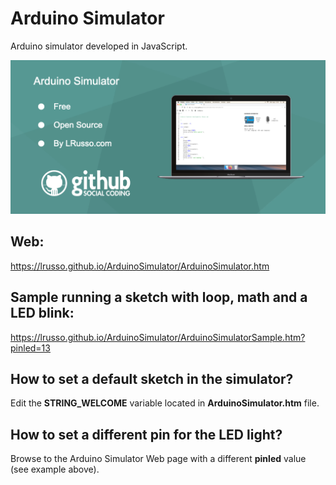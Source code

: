 # Arduino Simulator

Arduino simulator developed in JavaScript.

![alt screenshot](https://raw.githubusercontent.com/lrusso/ArduinoSimulator/master/ArduinoSimulator.png)

## Web:

https://lrusso.github.io/ArduinoSimulator/ArduinoSimulator.htm

## Sample running a sketch with loop, math and a LED blink:

https://lrusso.github.io/ArduinoSimulator/ArduinoSimulatorSample.htm?pinled=13

## How to set a default sketch in the simulator?

Edit the **STRING_WELCOME** variable located in **ArduinoSimulator.htm** file.

## How to set a different pin for the LED light?

Browse to the Arduino Simulator Web page with a different **pinled** value (see example above).
